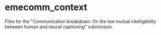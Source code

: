 # emecomm_context
Files for the "Communication breakdown: On the low mutual intelligibility between human and neural captioning" submission. 
